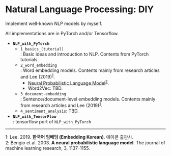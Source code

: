 # Natural Language Processing: DIY

Implement well-known NLP models by myself.

All implementations are in PyTorch and/or Tensorflow.

* **`NLP_with_PyTorch`**
    * `1_basics_(tutorial)`  \
: Basic ideas and introduction to NLP. Contents from PyTorch tutorials.
    * `2_word_embedding`  \
: Word embedding models. Contents mainly from research articles and Lee (2019)<sup>[1](#myfootnote1)</sup>.
        * [Neural Probabilistic Language Model](2_word_embedding/2-1_NPLM.ipynb)<sup>[2](#myfootnote1)</sup>.
        * Word2Vec: TBD.
    * `3_document-embedding`  \
: Sentence/document-level embedding models. Contents mainly from research articles and Lee (2019)<sup>[1](#myfootnote1)</sup>.
    * `4_sentiment_analysis`: TBD.
* **`NLP_with_TensorFlow`**  \
: tensorflow port of `NLP_with_PyTorch`

---

<a name="myfootnote1">1</a>: Lee. 2019. **한국어 임베딩 (Embedding Korean)**. 에이콘 출판사.  
<a name="myfootnote1">2</a>: Bengio et al. 2003. **A neural probabilistic language model**. The journal of machine learning research, 3, 1137-1155.